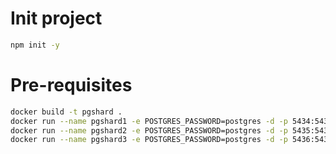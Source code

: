 # Init project
```bash
npm init -y
```

# Pre-requisites
```bash
docker build -t pgshard .
docker run --name pgshard1 -e POSTGRES_PASSWORD=postgres -d -p 5434:5434 pgshard
docker run --name pgshard2 -e POSTGRES_PASSWORD=postgres -d -p 5435:5435 pgshard
docker run --name pgshard3 -e POSTGRES_PASSWORD=postgres -d -p 5436:5436 pgshard
```



